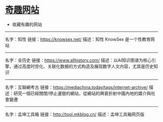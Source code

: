 # [奇趣网站](https://github.com/haoz0x139/myblog/issues/6)

- 收藏有趣的网站

---

名字：知性
链接：https://knowsex.net/
描述：知性 KnowSex 是一个性教育网站

---

名字：全历史
链接：https://www.allhistory.com/
描述：以AI知识图谱为核心引擎，通过高度时空化、关联化数据的方式构造及展现数字人文内容，尤其是历史知识

---

名字：互聯網考古
链接：https://mediachina.today/tags/internet-archive/
描述：研究一個已經關閉/停止運營的網站，從網站的興衰折射中國內地的媒介與社會變遷

---

名字：孟坤工具箱
链接：http://tool.mkblog.cn/
描述：孟坤工具箱网页版